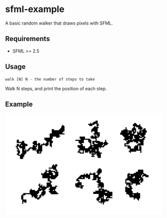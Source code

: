 # sfml-example
A basic random walker that draws pixels with SFML.

## Requirements
- SFML >= 2.5

## Usage
``
walk [N]
 N - the number of steps to take
``

Walk N steps, and print the position of each step.

## Example

![random-maps](../../resources/all-maps.png)